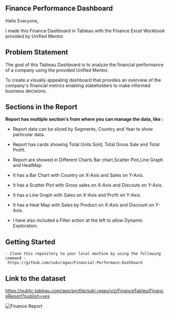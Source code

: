 ## Finance Performance Dashboard 

Hello Everyone, 

I made this Finance Dashboard in Tableau with the Finance Excel Workbook provided by Unified Mentor.

## Problem Statement

The goal of this Tableau Dashboard is to analyze the financial performance of a company using the provided Unified Mentor.

To create a visually appealing dashboard that provides an overview of the company's financial metrics enabling stakeholders to make informed business decisions.

  ## Sections in the Report
  
  **Report has multiple section's from where you can manage the data, like :**
  
  - Report data can be sliced by Segments, Country and Year to show particular data.
  
  - Report has cards showing Total Units Sold, Total Gross Sale and Total Profit.
  
  - Report are showed in Different Charts Bar chart,Scatter Plot,Line Graph and HeatMap.
  
  -  It has a Bar Chart with Country on X-Axis and Sales on Y-Axis.
  
  -  It has a Scatter Plot with Gross sales on X-Axis and Discouts on Y-Axis.
  
  -  It has a Line Graph with Sales on X-Axis and Profit on Y-Axis.

-  It has a Heat Map with Sales by Product on X-Axis and Discount on Y-Axis.

-  I have also included a Filter action at the left to allow Dynamic Exploration.

  ## Getting Started
  ```
- Clone this repository to your local machine by using the following command :
   https://github.com/sukiragav/Financial-Performace-Dashboard
  ```
## Link to the dataset

https://public.tableau.com/app/profile/suki.ragav/viz/FinanceTableu/FinanceReport?publish=yes

![Finance Report](https://github.com/user-attachments/assets/30a39d4d-b958-45f4-85e6-5b1b8a617f7a)





<!--
**sukiragav/sukiragav** is a ✨ _special_ ✨ repository because its `README.md` (this file) appears on your GitHub profile.

Here are some ideas to get you started:

- 🔭 I’m currently working on ...
- 🌱 I’m currently learning ...
- 👯 I’m looking to collaborate on ...
- 🤔 I’m looking for help with ...
- 💬 Ask me about ...
- 📫 How to reach me: ...
- 😄 Pronouns: ...
- ⚡ Fun fact: ...
-->
